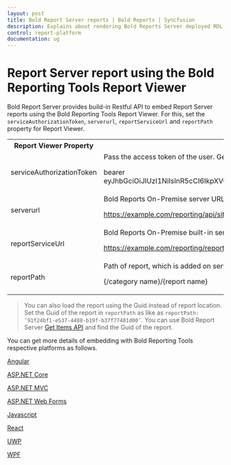 ```yaml
---
layout: post
title: Bold Report Server reports | Bold Reports | Syncfusion
description: Explains about rendering Bold Reports Server deployed RDL reports using the Bold Reporting Tools Report Viewer with the help of embedded Report Service.
control: report-platform
documentation: ug
---
```


# Report Server report using the Bold Reporting Tools Report Viewer

Bold Report Server provides build-in Restful API to embed Report Server reports using the Bold Reporting Tools Report Viewer. For this, set the `serviceAuthorizationToken`, `serverurl`, `reportServiceUrl` and `reportPath` property for Report Viewer.

<table>
<tr>
<th>
Report Viewer Property
</th>
<th>
Value
</th>
</tr>
<tr>
<td>
serviceAuthorizationToken
</td>
<td>
Pass the access token of the user. Get access token using the Bold Reports Server <a href="../../../rest-api-reference/v1.0/#operation/Authentication" target="_blank">Authentication API</a>.

bearer eyJhbGciOiJIUzI1NiIsInR5cCI6IkpXVCJ9.eyJlbWFpbCI6IL3NpdGU5MSJ9.d24190nn6i2UNz_8hX1mI0JZTNO9zPX1HYSlGClkUyw
</td>
</tr>
<tr>
<td>
serverurl
</td>
<td>
Bold Reports On-Premise server URL.

<https://example.com/reporting/api/site/site1>
</td>
</tr>
<tr>
<td>
reportServiceUrl
</td>
<td>
Bold Reports On-Premise built-in service URL.

<https://example.com/reporting/reportservice/api/Viewer>
</td>
</tr>
<tr>
<td>
reportPath
</td>
<td>
Path of report, which is added on server.

{/category name}/{report name}
</td>
</tr>
</table>

   > You can also load the report using the Guid instead of report location. Set the Guid of the report in `reportPath` as like as `reportPath: ‘91f24bf1-e537-4488-b19f-b37f77481d00’`. You can use Bold Report Server  <a href="../../../rest-api-reference/v1.0/#operation/Items_GetItems" target="_blank">Get Items API</a> and find the Guid of the report.

You can get more details of embedding with Bold Reporting Tools respective platforms as follows.

  [Angular](https://help.boldreports.com/angular/report-viewer/reportserver-report/)

  [ASP.NET Core](https://help.boldreports.com/aspnet-core/report-viewer/reportserver-report/)

  [ASP.NET MVC](https://help.boldreports.com/aspnet-mvc/report-viewer/reportserver-report/)

  [ASP.NET Web Forms](https://help.boldreports.com/aspnet-web-forms/report-viewer/reportserver-report/)

  [Javascript](https://help.boldreports.com/javascript/report-viewer/reportserver-report/)

  [React](https://help.boldreports.com/embedded-reporting/react-reporting/report-viewer/reportserver-report/)

  [UWP](https://help.boldreports.com/uwp/report-viewer/reportserver-report/)

  [WPF](https://help.boldreports.com/wpf/report-viewer/reportserver-report/)